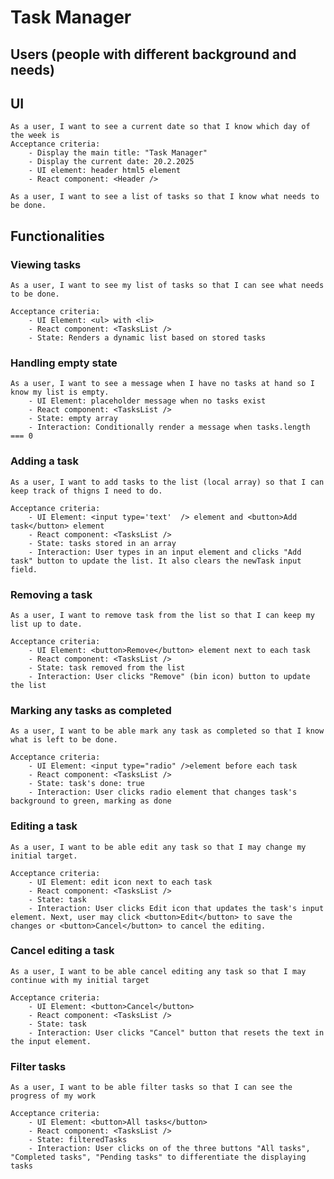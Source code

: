 # Task Manager

## Users (people with different background and needs)

## UI

    As a user, I want to see a current date so that I know which day of the week is
    Acceptance criteria:
        - Display the main title: "Task Manager"
        - Display the current date: 20.2.2025
        - UI element: header html5 element
        - React component: <Header />

    As a user, I want to see a list of tasks so that I know what needs to be done.

## Functionalities

### Viewing tasks

    As a user, I want to see my list of tasks so that I can see what needs to be done.

    Acceptance criteria:
        - UI Element: <ul> with <li>
        - React component: <TasksList />
        - State: Renders a dynamic list based on stored tasks

### Handling empty state

    As a user, I want to see a message when I have no tasks at hand so I know my list is empty.
        - UI Element: placeholder message when no tasks exist
        - React component: <TasksList />
        - State: empty array
        - Interaction: Conditionally render a message when tasks.length === 0

### Adding a task

    As a user, I want to add tasks to the list (local array) so that I can keep track of thigns I need to do.

    Acceptance criteria:
        - UI Element: <input type='text'  /> element and <button>Add task</button> element
        - React component: <TasksList />
        - State: tasks stored in an array
        - Interaction: User types in an input element and clicks "Add task" button to update the list. It also clears the newTask input field.


### Removing a task

    As a user, I want to remove task from the list so that I can keep my list up to date.

    Acceptance criteria:
        - UI Element: <button>Remove</button> element next to each task
        - React component: <TasksList />
        - State: task removed from the list
        - Interaction: User clicks "Remove" (bin icon) button to update the list

### Marking any tasks as completed

    As a user, I want to be able mark any task as completed so that I know what is left to be done.

    Acceptance criteria:
        - UI Element: <input type="radio" />element before each task
        - React component: <TasksList />
        - State: task's done: true
        - Interaction: User clicks radio element that changes task's background to green, marking as done

### Editing a task

    As a user, I want to be able edit any task so that I may change my initial target.

    Acceptance criteria:
        - UI Element: edit icon next to each task
        - React component: <TasksList />
        - State: task
        - Interaction: User clicks Edit icon that updates the task's input element. Next, user may click <button>Edit</button> to save the changes or <button>Cancel</button> to cancel the editing.

### Cancel editing a task

    As a user, I want to be able cancel editing any task so that I may continue with my initial target

    Acceptance criteria:
        - UI Element: <button>Cancel</button>
        - React component: <TasksList />
        - State: task
        - Interaction: User clicks "Cancel" button that resets the text in the input element.

### Filter tasks
    
    As a user, I want to be able filter tasks so that I can see the progress of my work

    Acceptance criteria:
        - UI Element: <button>All tasks</button>
        - React component: <TasksList />
        - State: filteredTasks
        - Interaction: User clicks on of the three buttons "All tasks", "Completed tasks", "Pending tasks" to differentiate the displaying tasks
